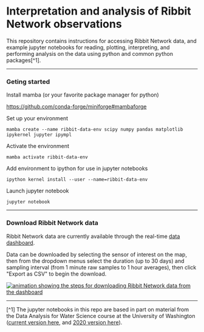 # Interpretation and analysis of Ribbit Network observations

This repository contains instructions for accessing Ribbit Network data, and example jupyter notebooks for reading, plotting, interpreting, and performing analysis on the data using python and common python packages[^1].

---

### Geting started

Install mamba (or your favorite package manager for python)

https://github.com/conda-forge/miniforge#mambaforge

Set up your environment

```mamba create --name ribbit-data-env scipy numpy pandas matplotlib ipykernel jupyter ipympl```

Activate the environment

```mamba activate ribbit-data-env```

Add environment to ipython for use in jupyter notebooks

```ipython kernel install --user --name=ribbit-data-env```

Launch jupyter notebook

```jupyter notebook```

---

### Download Ribbit Network data

Ribbit Network data are currently available through the real-time [data dashboard](https://dashboard.ribbitnetwork.org/).

Data can be downloaded by selecting the sensor of interest on the map, then from the dropdown menus select the duration (up to 30 days) and sampling interval (from 1 minute raw samples to 1 hour averages), then click "Export as CSV" to begin the download.

[![animation showing the steps for downloading Ribbit Network data from the dashboard](images/download.gif)](https://dashboard.ribbitnetwork.org/)

---

[^1] The jupyter notebooks in this repo are based in part on material from the Data Analysis for Water Science course at the University of Washington ([current version here](https://mountain-hydrology-research-group.github.io/data-analysis/), and [2020 version here](https://spestana.github.io/data-analysis/)).


